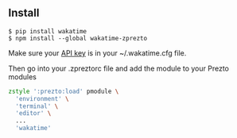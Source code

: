 ## Install

```
$ pip install wakatime
$ npm install --global wakatime-zprezto
```

Make sure your [API key](https://wakatime.com/settings/api-key) is in your ~/.wakatime.cfg file.

Then go into your .zpreztorc file and add the module to your Prezto modules

````zsh
zstyle ':prezto:load' pmodule \
  'environment' \
  'terminal' \
  'editor' \
  ...
  'wakatime'
````

